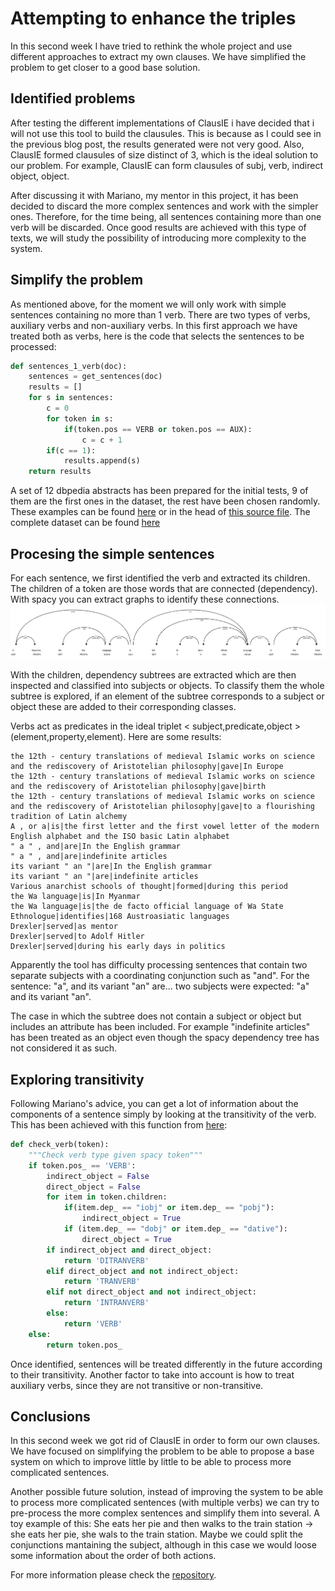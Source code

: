 # Attempting to enhance the triples
In this second week I have tried to rethink the whole project and use different approaches to extract my own clauses. We have simplified the problem to get closer to a good base solution.

## Identified problems
After testing the different implementations of ClausIE i have decided that i will not use this tool to build the clausules. This is because as I could see in the previous blog post, the results generated were not very good.
Also, ClausIE formed clausules of size distinct of 3, which is the ideal solution to our problem. For example, ClausIE can form clausules of subj, verb, indirect object, object.

After discussing it with Mariano, my mentor in this project, it has been decided to discard the more complex sentences and work with the simpler ones. Therefore, for the time being, all sentences containing more than one verb will be discarded. Once good results are achieved with this type of texts, we will study the possibility of introducing more complexity to the system.

## Simplify the problem
As mentioned above, for the moment we will only work with simple sentences containing no more than 1 verb. There are two types of verbs, auxiliary verbs and non-auxiliary verbs. In this first approach we have treated both as verbs, here is the code that selects the sentences to be processed:

```Python
def sentences_1_verb(doc):
    sentences = get_sentences(doc)
    results = []
    for s in sentences:
        c = 0
        for token in s:
            if(token.pos == VERB or token.pos == AUX):
                c = c + 1
        if(c == 1):
            results.append(s)
    return results
```
A set of 12 dbpedia abstracts has been prepared for the initial tests, 9 of them are the first ones in the dataset, the rest have been chosen randomly. These examples can be found [here][2] or in the head of [this source file][3]. The complete dataset can be found [here][1]

## Procesing the simple sentences

For each sentence, we first identified the verb and extracted its children. 
The children of a token are those words that are connected (dependency). With spacy you can extract graphs to identify these connections.
![example_dependency_tree](https://github.com/Fcabla/DBpedia-abstracts-to-RDF/blob/main/docs/example_dependency_tree.png)

With the children, dependency subtrees are extracted which are then inspected and classified into subjects or objects.
To classify them the whole subtree is explored, if an element of the subtree corresponds to a subject or object these are added to their corresponding classes. 

Verbs act as predicates in the ideal triplet < subject,predicate,object > (element,property,element).
Here are some results:
```
the 12th - century translations of medieval Islamic works on science and the rediscovery of Aristotelian philosophy|gave|In Europe
the 12th - century translations of medieval Islamic works on science and the rediscovery of Aristotelian philosophy|gave|birth
the 12th - century translations of medieval Islamic works on science and the rediscovery of Aristotelian philosophy|gave|to a flourishing tradition of Latin alchemy
A , or a|is|the first letter and the first vowel letter of the modern English alphabet and the ISO basic Latin alphabet
" a " , and|are|In the English grammar
" a " , and|are|indefinite articles
its variant " an "|are|In the English grammar
its variant " an "|are|indefinite articles
Various anarchist schools of thought|formed|during this period
the Wa language|is|In Myanmar
the Wa language|is|the de facto official language of Wa State
Ethnologue|identifies|168 Austroasiatic languages
Drexler|served|as mentor
Drexler|served|to Adolf Hitler
Drexler|served|during his early days in politics
```
Apparently the tool has difficulty processing sentences that contain two separate subjects with a coordinating conjunction such as "and". For the sentence: "a", and its variant "an" are... two subjects were expected: "a" and its variant "an".

The case in which the subtree does not contain a subject or object but includes an attribute has been included. For example "indefinite articles" has been treated as an object even though the spacy dependency tree has not considered it as such.

## Exploring transitivity
Following Mariano's advice, you can get a lot of information about the components of a sentence simply by looking at the transitivity of the verb. This has been achieved with this function from [here][4]:

```Python
def check_verb(token):
    """Check verb type given spacy token"""
    if token.pos_ == 'VERB':
        indirect_object = False
        direct_object = False
        for item in token.children:
            if(item.dep_ == "iobj" or item.dep_ == "pobj"):
                indirect_object = True
            if (item.dep_ == "dobj" or item.dep_ == "dative"):
                direct_object = True
        if indirect_object and direct_object:
            return 'DITRANVERB'
        elif direct_object and not indirect_object:
            return 'TRANVERB'
        elif not direct_object and not indirect_object:
            return 'INTRANVERB'
        else:
            return 'VERB'
    else:
        return token.pos_
```
Once identified, sentences will be treated differently in the future according to their transitivity. Another factor to take into account is how to treat auxiliary verbs, since they are not transitive or non-transitive.


## Conclusions

In this second week we got rid of ClausIE in order to form our own clauses. We have focused on simplifying the problem to be able to propose a base system on which to improve little by little to be able to process more complicated sentences.

Another possible future solution, instead of improving the system to be able to process more complicated sentences (with multiple verbs) we can try to pre-process the more complex sentences and simplify them into several. A toy example of this: She eats her pie and then walks to the train station -> she eats her pie, she wals to the train station.
Maybe we could split the conjunctions mantaining the subject, although in this case we would loose some information about the order of both actions.


For more information please check the [repository][5].

[1]: https://databus.dbpedia.org/vehnem/text/long-abstracts/2021.05.01
[2]: https://github.com/Fcabla/DBpedia-abstracts-to-RDF/blob/main/datasets/examples.csv
[3]: https://github.com/Fcabla/DBpedia-abstracts-to-RDF/blob/main/code/cw2.py
[4]: https://stackoverflow.com/questions/49271730/how-to-parse-verbs-using-spacy
[5]: https://github.com/Fcabla/DBpedia-abstracts-to-RDF
